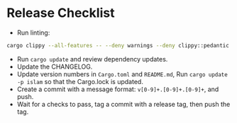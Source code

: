 # Release Checklist

- Run linting:

``` bash
cargo clippy --all-features -- --deny warnings --deny clippy::pedantic --deny clippy::nursery
```

- Run `cargo update` and review dependency updates.
- Update the CHANGELOG.
- Update version numbers in `Cargo.toml` and `README.md`, Run `cargo update -p islam` so that the Cargo.lock is updated.
- Create a commit with a message format: `v[0-9]+.[0-9]+.[0-9]+`, and push.
- Wait for a checks to pass, tag a commit with a release tag, then push the tag.
